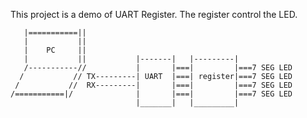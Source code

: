 This project is a demo of UART Register. The register control the LED.

```
   |===========||                    
   |           ||
   |    PC     ||
   |           ||           |-------|   |---------| 
   /-----------//           |       |===|         |===7 SEG LED
  /           // TX---------| UART  |===| register|===7 SEG LED
 /           //  RX---------|       |===|         |===7 SEG LED
/===========|/              |       |===|         |===7 SEG LED
                            |_______|   |_________|
```
